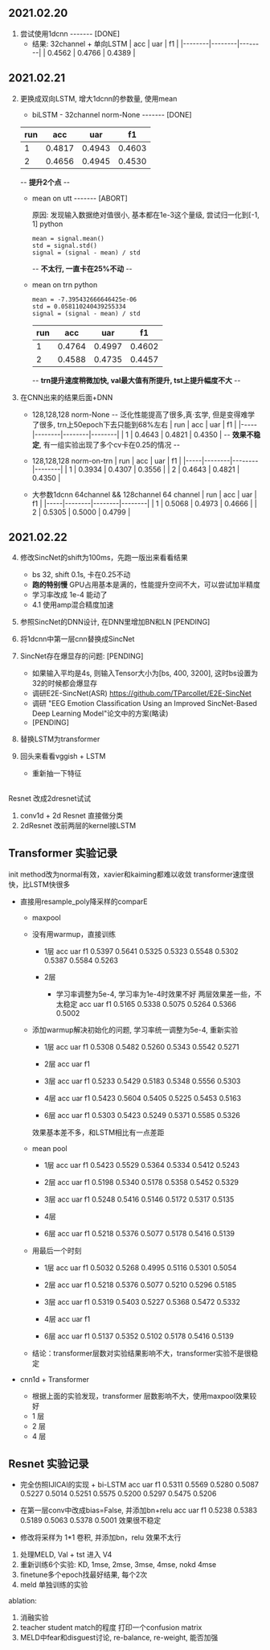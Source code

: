 ## 2021.02.20

1. 尝试使用1dcnn ------- [DONE]
    + 结果:
    32channel + 单向LSTM
    | acc    | uar    | f1     |
    |--------|--------|--------|
    | 0.4562 | 0.4766 | 0.4389 |


## 2021.02.21

2. 更换成双向LSTM, 增大1dcnn的参数量, 使用mean 
    + biLSTM - 32channel norm-None ------- [DONE] 

    | run | acc    | uar    | f1     |
    |-----|--------|--------|--------|
    | 1   | 0.4817 | 0.4943 | 0.4603 |
    | 2   | 0.4656 | 0.4945 | 0.4530 |
    -- **提升2个点** --


    + mean on utt ------- [ABORT]

        原因: 发现输入数据绝对值很小, 基本都在1e-3这个量级, 尝试归一化到[-1, 1]
        python
        ```
        mean = signal.mean()
        std = signal.std()
        signal = (signal - mean) / std
        ```
        -- **不太行, 一直卡在25%不动** --

    + mean on trn 
        python
        ```
        mean = -7.395432666646425e-06
        std = 0.058110240439255334
        signal = (signal - mean) / std
        ```
        | run | acc    | uar    | f1     |
        |-----|--------|--------|--------|
        | 1   | 0.4764 | 0.4997 | 0.4602 |
        | 2   | 0.4588 | 0.4735 | 0.4457 |

        -- **trn提升速度稍微加快, val最大值有所提升, tst上提升幅度不大** --

    

3. 在CNN出来的结果后面+DNN
    + 128,128,128 norm-None 
    -- 泛化性能提高了很多,真·玄学, 但是变得难学了很多, trn上50epoch下去只能到68%左右 
    | run | acc    | uar    | f1     |
    |-----|--------|--------|--------|
    | 1   | 0.4643 | 0.4821 | 0.4350 |
    -- **效果不稳定**, 有一组实验出现了多个cv卡在0.25的情况 --

    + 128,128,128 norm-on-trn
    | run | acc    | uar    | f1     |
    |-----|--------|--------|--------|
    | 1   | 0.3934 | 0.4307 | 0.3556 |
    | 2   | 0.4643 | 0.4821 | 0.4350 |
    
    + 大参数1dcnn 64channel && 128channel
    64 channel
    | run | acc    | uar    | f1     |
    |-----|--------|--------|--------|
    | 1   | 0.5068 | 0.4973 | 0.4666 |
    | 2   | 0.5305 | 0.5000	| 0.4799 |

## 2021.02.22
4. 修改SincNet的shift为100ms，先跑一版出来看看结果
    + bs 32, shift 0.1s, 卡在0.25不动
    + **跑的特别慢** GPU占用基本是满的，性能提升空间不大，可以尝试加半精度
    + 学习率改成 1e-4 能动了
    + 4.1 使用amp混合精度加速

5. 参照SincNet的DNN设计, 在DNN里增加BN和LN [PENDING]

6. 将1dcnn中第一层cnn替换成SincNet 

7. SincNet存在爆显存的问题:                [PENDING]
    + 如果输入平均是4s, 则输入Tensor大小为[bs, 400, 3200], 这时bs设置为32的时候都会爆显存
    + 调研E2E-SincNet(ASR) https://github.com/TParcollet/E2E-SincNet
    + 调研 "EEG Emotion Classiﬁcation Using an Improved SincNet-Based Deep Learning Model"论文中的方案(略读)
    + [PENDING]

8. 替换LSTM为transformer

9. 回头来看看vggish + LSTM
    + 重新抽一下特征
    


## 
Resnet 改成2dresnet试试
1. conv1d + 2d Resnet 直接做分类
2. 2dResnet 改前两层的kernel接LSTM


## Transformer 实验记录
init method改为normal有效，xavier和kaiming都难以收敛
transformer速度很快，比LSTM快很多

+ 直接用resample_poly降采样的comparE
    + maxpool
    - 没有用warmup，直接训练
        - 1层
            acc     uar     f1
            0.5397	0.5641	0.5325
            0.5323	0.5548	0.5302
            0.5387	0.5584	0.5263
        
        - 2层
            - 学习率调整为5e-4, 学习率为1e-4时效果不好
            两层效果差一些，不太稳定
            acc     uar     f1
            0.5165	0.5338	0.5075
            0.5264	0.5366	0.5002

    - 添加warmup解决初始化的问题, 学习率统一调整为5e-4, 重新实验
        - 1层
            acc     uar     f1
            0.5308	0.5482	0.5260
            0.5343	0.5542	0.5271
        - 2层
            acc     uar     f1


        - 3层
            acc     uar     f1
            0.5233	0.5429	0.5183
            0.5348	0.5556	0.5303

        - 4层
            acc     uar     f1
            0.5423	0.5604	0.5405
            0.5225	0.5453	0.5163

        - 6层
            acc     uar     f1
            0.5303	0.5423	0.5249
            0.5371	0.5585	0.5326
        
        效果基本差不多，和LSTM相比有一点差距
    
    + mean pool
        - 1层
            acc     uar     f1
            0.5423	0.5529	0.5364
            0.5334	0.5412	0.5243

        - 2层
            acc     uar     f1
            0.5198	0.5340	0.5178
            0.5358	0.5452	0.5329

        - 3层
            acc     uar     f1
            0.5248	0.5416	0.5146
            0.5172	0.5317	0.5135

        - 4层

        - 6层
            acc     uar     f1
            0.5218	0.5376	0.5077
            0.5178	0.5416	0.5139

    + 用最后一个时刻
        - 1层
            acc     uar     f1
            0.5032	0.5268	0.4995
            0.5116	0.5301	0.5054

        - 2层
            acc     uar     f1
            0.5218	0.5376	0.5077
            0.5210	0.5296	0.5185

        - 3层
            acc     uar     f1
            0.5319	0.5403	0.5227
            0.5368	0.5472	0.5332

        - 4层
            acc     uar     f1
            

        - 6层
            acc     uar     f1
            0.5137	0.5352	0.5102
            0.5178	0.5416	0.5139

    + 结论：transformer层数对实验结果影响不大，transformer实验不是很稳定

+ cnn1d + Transformer
    + 根据上面的实验发现，transformer 层数影响不大，使用maxpool效果较好
    - 1 层
    - 2 层
    - 4 层
    

## Resnet 实验记录
- 完全仿照IJICAI的实现 + bi-LSTM
    acc     uar     f1
    0.5311	0.5569	0.5280
    0.5087	0.5227	0.5014
    0.5251	0.5575	0.5200
    0.5297	0.5475	0.5206

- 在第一层conv中改成bias=False, 并添加bn+relu
    acc     uar     f1
    0.5238	0.5383	0.5189
    0.5063	0.5378	0.5001
    效果很不稳定

- 修改将采样为 1*1 卷积, 并添加bn，relu
    效果不太行




1. 处理MELD, Val + tst 进入 V4
2. 重新训练6个实验: KD, 1mse, 2mse, 3mse, 4mse, nokd 4mse
3. finetune多个epoch找最好结果, 每个2次
4. meld 单独训练的实验

ablation:
1. 消融实验
2. teacher student match的程度 打印一个confusion matrix
3. MELD中fear和disguest讨论, re-balance, re-weight, 能否加强


<!-- MELD XV2_4layer_full_enc256_layer6_nhead4_ffn512_run1 29 -->